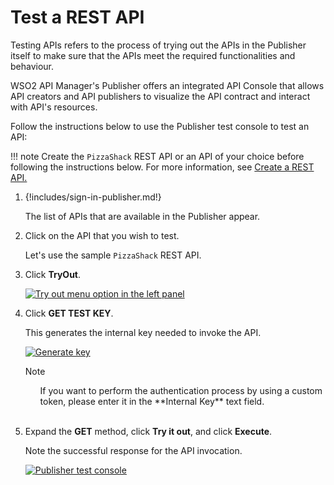 # Test a REST API

Testing APIs refers to the process of trying out the APIs in the Publisher itself to make sure that the APIs meet the required functionalities and behaviour.

WSO2 API Manager's Publisher offers an integrated API Console that allows API creators and API publishers to visualize the API contract and interact with API's resources.

Follow the instructions below to use the Publisher test console to test an API:

!!! note
    Create the `PizzaShack` REST API or an API of your choice before following the instructions below. For more information, see [Create a REST API.]({{base_path}}/design/create-api/create-a-rest-api)

1.  {!includes/sign-in-publisher.md!}

     The list of APIs that are available in the Publisher appear.

2. Click on the API that you wish to test.

     Let's use the sample `PizzaShack` REST API.

3.  Click **TryOut**.

     [![Try out menu option in the left panel]({{base_path}}/assets/img/design/create-api/test-api/publisher-testconsole-leftpane.png)]({{base_path}}/assets/img/design/create-api/test-api/publisher-testconsole-leftpane.png)

4.  Click **GET TEST KEY**.

     This generates the internal key needed to invoke the API.

      [![Generate key]({{base_path}}/assets/img/design/create-api/test-api/publisher-testconsole-generatekey.png)]({{base_path}}/assets/img/design/create-api/test-api/publisher-testconsole-generatekey.png)

    <html><div class="admonition note">
    <p class="admonition-title">Note</p>
    <ul>If you want to perform the authentication process by using a custom token, please enter it in the **Internal Key** text field.</ul>
    </div>
    </html> 

5.  Expand the **GET**  method, click **Try it out**, and click **Execute**.

     Note the successful response for the API invocation.

    [![Publisher test console]({{base_path}}/assets/img/design/create-api/test-api/publisher-testconsole-swaggerui.png)]({{base_path}}/assets/img/design/create-api/test-api/publisher-testconsole-swaggerui.png)
